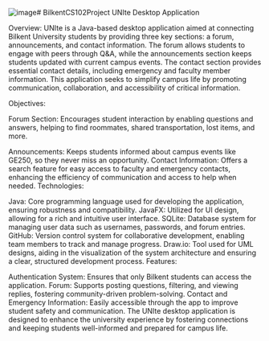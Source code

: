 ![image](https://github.com/user-attachments/assets/1897a8e2-eac9-4f9e-af0d-d1facddf5912)# BilkentCS102Project
UNIte Desktop Application

Overview: UNIte is a Java-based desktop application aimed at connecting Bilkent University students by providing three key sections: a forum, announcements, and contact information. The forum allows students to engage with peers through Q&A, while the announcements section keeps students updated with current campus events. The contact section provides essential contact details, including emergency and faculty member information. This application seeks to simplify campus life by promoting communication, collaboration, and accessibility of critical information.

Objectives:

Forum Section: Encourages student interaction by enabling questions and answers, helping to find roommates, shared transportation, lost items, and more.


Announcements: Keeps students informed about campus events like GE250, so they never miss an opportunity.
Contact Information: Offers a search feature for easy access to faculty and emergency contacts, enhancing the efficiency of communication and access to help when needed.
Technologies:

Java: Core programming language used for developing the application, ensuring robustness and compatibility.
JavaFX: Utilized for UI design, allowing for a rich and intuitive user interface.
SQLite: Database system for managing user data such as usernames, passwords, and forum entries.
GitHub: Version control system for collaborative development, enabling team members to track and manage progress.
Draw.io: Tool used for UML designs, aiding in the visualization of the system architecture and ensuring a clear, structured development process.
Features:

Authentication System: Ensures that only Bilkent students can access the application.
Forum: Supports posting questions, filtering, and viewing replies, fostering community-driven problem-solving.
Contact and Emergency Information: Easily accessible through the app to improve student safety and communication.
The UNIte desktop application is designed to enhance the university experience by fostering connections and keeping students well-informed and prepared for campus life.
